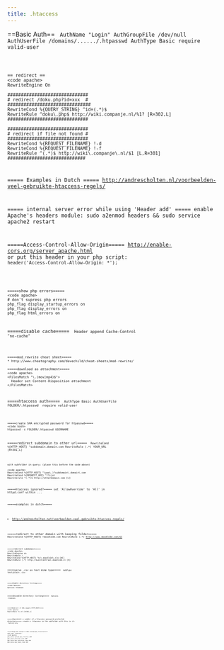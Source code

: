 ```yaml
---
title: .htaccess
---
```


==Basic Auth==
<code apache>
AuthName "Login"
AuthGroupFile /dev/null
AuthUserFile /domains/....../.htpasswd
AuthType Basic
require valid-user
```

== redirect ==
<code apache>
RewriteEngine On

##############################
# redirect /doku.php?id=xxx  #
###############################
RewriteCond %{QUERY_STRING} ^id=(.*)$
RewriteRule ^doku\.php$ http://wiki.companje.nl/%1? [R=302,L]
##############################

##############################
# redirect if file not found #
##############################
RewriteCond %{REQUEST_FILENAME} !-d
RewriteCond %{REQUEST_FILENAME} !-f
RewriteRule ^(.*)$ http://wiki\.companje\.nl/$1 [L,R=301]
#############################
```

===== Examples in Dutch =====
http://andrescholten.nl/voorbeelden-veel-gebruikte-htaccess-regels/

===== internal server error while using 'Header add' =====
enable Apache's headers module:
  sudo a2enmod headers && sudo service apache2 restart

=====Access-Control-Allow-Origin=====
http://enable-cors.org/server_apache.html
or put this header in your php script:
<code php>
header('Access-Control-Allow-Origin: *');  
```


=====show php errors=====
<code apache>
# don't supress php errors
php_flag display_startup_errors on
php_flag display_errors on
php_flag html_errors on
```

=====disable cache=====
<code apache>
Header append Cache-Control "no-cache"
```

=====mod_rewrite cheat sheet=====
* http://www.cheatography.com/davechild/cheat-sheets/mod-rewrite/

=====download as attachment=====
<code apache>
<FilesMatch "\.(mov|mp4)$">
  Header set Content-Disposition attachment
</FilesMatch>
```

=====htaccess auth=====
<code apache>
AuthType Basic
AuthUserFile FOLDER/.htpasswd
<limit GET POST>
  require valid-user
</limit>
```

=====create SHA encrypted password for htpasswd=====
<code bash>
htpasswd -s FOLDER/.htpasswd USERNAME
```

=====redirect subdomain to other url=====
<code apache>
RewriteCond %{HTTP_HOST} ^subdomain\.domain\.com
RewriteRule (.*) YOUR_URL [R=301,L]
```

with subfolder in query: (place this before the code above)

<code apache>
RewriteCond %{HTTP_HOST} ^(www\.)?subdomain\.domain\.com
RewriteCond %{REQUEST_URI} ^/lijst
Rewriterule ^(.*)$ http://otherdomain.com [L]
```

=====htaccess ignored?=====
set 'AllowOverride' to 'All' in httpd.conf within <Directory>...

=====examples in dutch=====
* http://andrescholten.net/voorbeelden-veel-gebruikte-htaccess-regels/

=====redirect to other domain with keeping folder=====
<code Apache>
RewriteCond %{HTTP_HOST} =doodle3d.com
RewriteRule (.*) http://www.doodle3d.com/$1
```

=====redirect subdomain=====
<code Apache>
RewriteEngine on
RewriteBase /
RewriteCond %{HTTP_HOST} ^kc\.doodle3d\.nl$ [NC]
RewriteRule (.*) http://kunstcentraal.doodle3d.nl [R]
```

=====serve .csv as text mime type=====
<code Apache>
AddType text/plain .csv
```

=====Enable directory listing=====
<code Apache>
Options +Indexes
```

=====Disable directory listing=====
<code Apache>
Options -Indexes
```

=====Redirect if URL equals HTTP_HOST=====
<code Apache>
RewriteRule ^$ /nl [R=301,L]
```

=====Unprotect a subdir of a htaccess password-protected directory=====
create a .htaccess in the subfolder with this in it:
<code Apache>
Satisfy any
```

=====change max upload in PHP/ upload_max_filesize=====
edit your .htaccess:
<code Apache>
php_value upload_max_filesize 20M
php_value post_max_size 20M
php_value max_execution_time 200
php_value max_input_time 200
```
